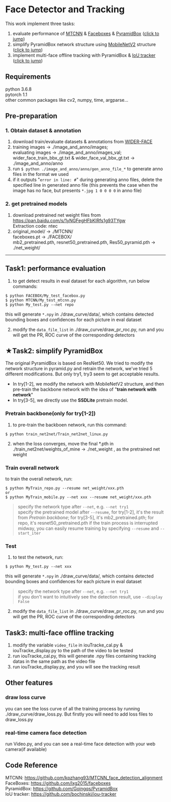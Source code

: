 # Face Detector and Tracking

This work implement three tasks:

1. evaluate performance of [MTCNN](https://arxiv.org/abs/1604.02878) & [Faceboxes](https://arxiv.org/abs/1708.05234) & [PyramidBox](https://arxiv.org/abs/1803.07737) ([click to jump](#title1))
2. simplify PyramidBox network structure using [MobileNetV2](https://arxiv.org/abs/1801.04381) structure ([click to jump](#title2))
3. implement multi-face offline tracking with PyramidBox & [IoU tracker](http://elvera.nue.tu-berlin.de/files/1517Bochinski2017.pdf) ([click to jump](#title3))

## Requirements

python 3.6.8  
pytorch 1.1  
other common packages like cv2, numpy, time, argparse...

## Pre-preparation

### 1. Obtain dataset & annotation  

1. download train/evaluate datasets & annotations from [WIDER-FACE](http://mmlab.ie.cuhk.edu.hk/projects/WIDERFace/WiderFace_Results.html)  
2. training images -> ./image_and_anno/images;  
evaluating images -> ./image_and_anno/images_val;  
wider_face_train_bbx_gt.txt & wider_face_val_bbx_gt.txt -> ./image_and_anno/anno
3. run `$ python ./image_and_anno/anno/gen_anno_file_*` to generate anno files in the format we used
4. if it outputs "`error in line: #`" during generating anno files, delete the specified line in generated anno file (this prevents the case when the image has no face, but presents `*.jpg 1 0 0 0 0` in anno file)

### 2. get pretrained models

1. download pretrained net weight files from <https://pan.baidu.com/s/1yNGFegHFbKIRfs1g93TYgw>  
Extraction code: ntec
2. original_model/ -> ./MTCNN/  
faceboxes.pt -> ./FACEBOX/  
mb2_pretrained.pth, resnet50_pretrained.pth, Res50_pyramid.pth -> ./net_weight/

-----------------------------------
<span id='title1'> </span>

## Task1: performance evaluation  

1. to get detect results in eval dataset for each algorithm, run below commands:  

```terminal
$ python FACEBOX/My_test_facebox.py  
$ python MTCNN/My_test_mtcnn.py  
$ python My_test.py --net repo  
```

this will generate `*.npy` in ./draw_curve/data/, which contains detected bounding boxes and confidences for each picture in eval dataset

2. modify the `data_file_list` in ./draw_curve/draw_pr_roc.py, run and you will get the PR, ROC curve of the corresponding detectors

<span id='title2'> </span>

## ★Task2: simplify PyramidBox

The original PyramidBox is based on ResNet50.  We tried to modify the network structure in pyramid.py and retrain the network, we've tried 5 different modifications. But only try1, try3 seem to get acceptable results.  

- In try[1-2], we modify the network with MobileNetV2 structure, and then pre-train the backbone network with the idea of "__train network with network__"
- In try[3-5], we directly use the __SSDLite__ pretrain model.

### Pretrain backbone(only for try[1-2])

1. to pre-train the backboen network, run this command:  

```terminal
$ python train_net2net/Train_net2net_linux.py
```

2. when the loss converges, move the final *.pth in ./train_net2net/weights_of_mine -> ./net_weight , as the pretrained net weight

### Train overall network

to train the overall network, run:

```terminal
$ python MyTrain_repo.py --resume net_weight/xxx.pth
or
$ python MyTrain_mobile.py --net xxx --resume net_weight/xxx.pth
```

>specify the network type after `--net`, e.g. `--net try1`  
>specify the pretrained model after `--resume`, for try[1-2], it's the result from _Pretrain backbone_; for try[3-5], it's mb2_pretrained.pth; for repo, it's resnet50_pretrained.pth
> if the train process is interrupted midway, you can easily resume training by specifying `--resume` and `--start_iter`

### Test

1. to test the network, run:

```terminal
$ python My_test.py --net xxx
```

this will generate `*.npy` in ./draw_curve/data/, which contains detected bounding boxes and confidences for each picture in eval dataset

> specify the network type after `--net`, e.g. `--net try1`  
> if you don't want to intuitively see the detection result, use `--display False`

2. modify the `data_file_list` in ./draw_curve/draw_pr_roc.py, run and you will get the PR, ROC curve of the corresponding detectors

<span id='title3'> </span>

## Task3: multi-face offline tracking

1. modify the variable `video_file` in iouTracke_cal.py & iouTracke_display.py to the path of the video to be tested
2. run iouTracke_cal.py, this will generate .npy files containing tracking datas in the same path as the video file
3. run iouTracke_display.py, and you will see the tracking result

## Other features

### draw loss curve

you can see the loss curve of all the training process by running ./draw_curve/draw_loss.py. But firstly you will need to add loss files to draw_loss.py

### real-time camera face detection

run Video.py, and you can see a real-time face detection with your web camera(if available)

## Code Reference

MTCNN: <https://github.com/kpzhang93/MTCNN_face_detection_alignment>  
FaceBoxes: <https://github.com/lxg2015/faceboxes>  
PyramidBox: <https://github.com/Goingqs/PyramidBox>  
IoU tracker: <https://github.com/bochinski/iou-tracker>  